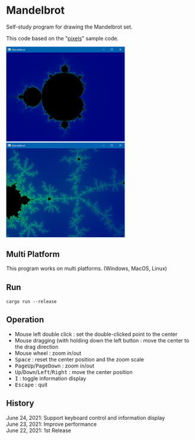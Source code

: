 # Mandelbrot

Self-study program for drawing the Mandelbrot set.

This code based on the "[pixels](https://github.com/parasyte/pixels)" sample code.

<img src="image/IMG-2021-06-22-18-36-07.png" width="320">
<img src="image/IMG-2021-06-22-18-37-06.png" width="320">

## Multi Platform

This program works on multi platforms. (Windows, MacOS, Linux)

## Run

```
cargo run --release
```


## Operation

* Mouse left double click : set the double-clicked point to the center
* Mouse dragging (with holding down the left button : move the center to the drag direction
* Mouse wheel : zoom in/out
* <kbd>Space</kbd> : reset the center position and the zoom scale
* <kbd>PageUp</kbd>/<kbd>PageDown</kbd> : zoom in/out
* <kbd>Up</kbd>/<kbd>Down</kbd>/<kbd>Left</kbd>/<kbd>Right</kbd> : move the center position
* <kbd>I</kbd> : toggle information display
* <kbd>Escape</kbd> : quit

## History

June 24, 2021: Support keyboard control and information display  
June 23, 2021: Improve performance  
June 22, 2021: 1st Release  
